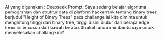 AI yang digunakan : Deepseek
Prompt:
Saya sedang belajar algoritma pemograman dan struktur data di platform hackerrank tentang binary trees berjudul "Height of Binary Trees"
pada challange ini kita diminta untuk menghitung tinggi dari binary tree, tinggi disini diukur dari berapa edge trees ini tersusun dari bawah ke atas
<screenshot challange>
<screenshot challange>
Bisakah anda membantu saya untuk menyelesaikan challange ini?
